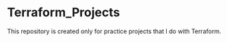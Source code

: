 # Terraform_Projects
This repository is created only for practice projects that I do with Terraform.
